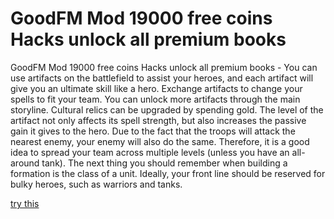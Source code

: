 # GoodFM Mod 19000 free coins Hacks unlock all premium books

GoodFM Mod 19000 free coins Hacks unlock all premium books - You can use artifacts on the battlefield to assist your heroes, and each artifact will give you an ultimate skill like a hero. Exchange artifacts to change your spells to fit your team. You can unlock more artifacts through the main storyline. Cultural relics can be upgraded by spending gold. The level of the artifact not only affects its spell strength, but also increases the passive gain it gives to the hero. Due to the fact that the troops will attack the nearest enemy, your enemy will also do the same. Therefore, it is a good idea to spread your team across multiple levels (unless you have an all-around tank). The next thing you should remember when building a formation is the class of a unit. Ideally, your front line should be reserved for bulky heroes, such as warriors and tanks.

[try this](https://fifamcheat.top/goodfm)
